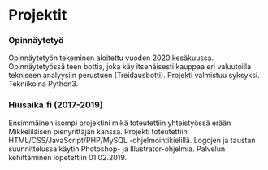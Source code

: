 # Projektit

<h3>Opinnäytetyö</h3>

Opinnäytetyön tekeminen aloitettu vuoden 2020 kesäkuussa. Opinnäytetyössä teen bottia, joka käy itsenäisesti kauppaa eri valuutoilla tekniseen analyysiin perustuen (Treidausbotti). Projekti valmistuu syksyksi. Tekniikoina Python3.

<h3>Hiusaika.fi (2017-2019)</h3>

Ensimmäinen isompi projektini mikä toteutettiin yhteistyössä erään Mikkeliläisen pienyrittäjän kanssa. Projekti toteutettiin HTML/CSS/JavaScript/PHP/MySQL -ohjelmointikielillä. Logojen ja taustan suunnittelussa käytin Photoshop- ja Illustrator-ohjelmia.
Palvelun kehittäminen lopetettiin 01.02.2019.
